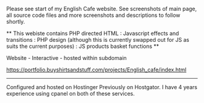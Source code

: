 Please see start of my English Cafe website.  See screenshots of main page, all source code files and more screenshots and descriptions to follow shortly.

** This webiste contains PHP directed HTML  :   Javascript effects and transitions : PHP design (although this is currently swapped out for JS as suits the current purposes) : JS products basket functions **

Website - Interactive - hosted within subdomain

https://portfolio.buyshirtsandstuff.com/projects/English_cafe/index.html


-------------------------------------------------------
Configured and hosted on Hostinger
Previously on Hostgator.  I have 4 years experience using cpanel on both of these services.

